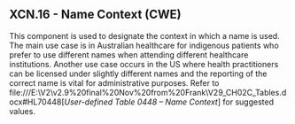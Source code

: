 ## XCN.16 - Name Context (CWE)

This component is used to designate the context in which a name is used. The main use case is in Australian healthcare for indigenous patients who prefer to use different names when attending different healthcare institutions. Another use case occurs in the US where health practitioners can be licensed under slightly different names and the reporting of the correct name is vital for administrative purposes. Refer to file:///E:\V2\v2.9%20final%20Nov%20from%20Frank\V29_CH02C_Tables.docx#HL70448[_User-defined Table 0448 – Name Context_] for suggested values.
